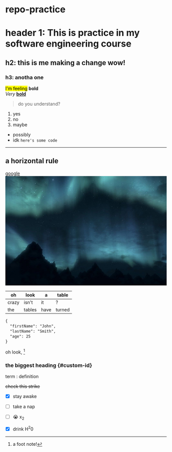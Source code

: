 # repo-practice
# header 1: This is practice in my software engineering course <br>
## h2: this is me making a change wow! <br>
### h3: anotha one <br>
<mark>I'm feeling</mark> <b>bold</b><br>
<i>Very </i><u><b>bold</b></u> <br>
> do you understand?
1. yes
2. no
3. maybe
- possibly
- idk
`here's some code`
---
a horizontal rule
---
[google](https://www.google.com/)
![mountains at night](mountains.png)

| oh | look | a | table |
| --- | --- | --- | --- |
| crazy | isn't | it | ? |
| the | tables | have | turned |

```
{
  "firstName": "John",
  "lastName": "Smith",
  "age": 25
}
``` 

oh look, [^1]<br>

[^1]: a foot note!

### the biggest heading {#custom-id}

term
: definition

~~check this strike~~

- [x] stay awake
- [ ] take a nap
- [ ] :sob: x<sub>2</sub>
- [x] drink H<sup>2</sup>0

